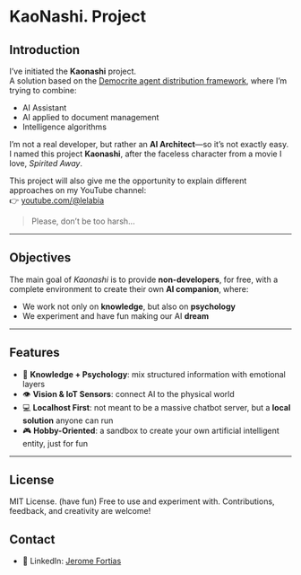 ﻿# KaoNashi. Project
## Introduction
I’ve initiated the **Kaonashi** project.  
A solution based on the [Democrite agent distribution framework](https://github.com/jeromefortias/Democrite), where I’m trying to combine:
- AI Assistant  
- AI applied to document management  
- Intelligence algorithms  

I’m not a real developer, but rather an **AI Architect**—so it’s not exactly easy.  
I named this project **Kaonashi**, after the faceless character from a movie I love, *Spirited Away*.  

This project will also give me the opportunity to explain different approaches on my YouTube channel:  
👉 [youtube.com/@lelabia](https://youtube.com/@lelabia)  

> Please, don’t be too harsh...

---

## Objectives
The main goal of *Kaonashi* is to provide **non-developers**, for free, with a complete environment to create their own **AI companion**, where:
- We work not only on **knowledge**, but also on **psychology**  
- We experiment and have fun making our AI **dream**  

---

## Features
- 🧠 **Knowledge + Psychology**: mix structured information with emotional layers  
- 👁️ **Vision & IoT Sensors**: connect AI to the physical world  
- 💻 **Localhost First**: not meant to be a massive chatbot server, but a **local solution** anyone can run  
- 🎮 **Hobby-Oriented**: a sandbox to create your own artificial intelligent entity, just for fun  

---

## License
MIT License. (have fun)
Free to use and experiment with. Contributions, feedback, and creativity are welcome!  

## Contact
- 💼 LinkedIn: [Jerome Fortias](https://www.linkedin.com/in/jerome-fortias/)  